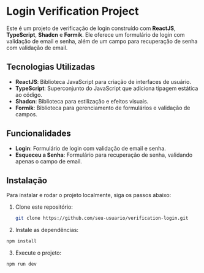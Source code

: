 # Login Verification Project

Este é um projeto de verificação de login construído com **ReactJS**, **TypeScript**, **Shadcn** e **Formik**. Ele oferece um formulário de login com validação de email e senha, além de um campo para recuperação de senha com validação de email.

## Tecnologias Utilizadas

- **ReactJS**: Biblioteca JavaScript para criação de interfaces de usuário.
- **TypeScript**: Superconjunto do JavaScript que adiciona tipagem estática ao código.
- **Shadcn**: Biblioteca para estilização e efeitos visuais.
- **Formik**: Biblioteca para gerenciamento de formulários e validação de campos.

## Funcionalidades

- **Login**: Formulário de login com validação de email e senha.
- **Esqueceu a Senha**: Formulário para recuperação de senha, validando apenas o campo de email.

## Instalação

Para instalar e rodar o projeto localmente, siga os passos abaixo:

1. Clone este repositório:

   ```bash
   git clone https://github.com/seu-usuario/verification-login.git

2. Instale as dependências:
```bash
npm install
```
3. Execute o projeto:
```bash
npm run dev
